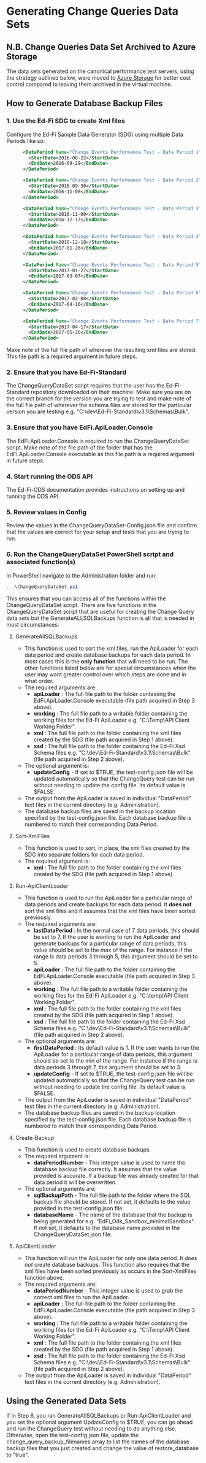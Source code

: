 # Generating Change Queries Data Sets

## N.B. Change Queries Data Set Archived to Azure Storage

The data sets generated on the canonical performance test servers, using the
strategy outlined below, were moved to [Azure
Storage](https://odsassets.blob.core.windows.net/public) for better cost control
compared to leaving them archived in the virtual machine.

## How to Generate Database Backup Files

### 1. Use the Ed-Fi SDG to create Xml files

Configure the Ed-Fi Sample Data Generator (SDG) using multiple Data Periods like
so:

```xml
      <DataPeriod Name="Change Events Performance Test - Data Period 1">
        <StartDate>2016-08-22</StartDate>
        <EndDate>2016-09-29</EndDate>
      </DataPeriod>

      <DataPeriod Name="Change Events Performance Test - Data Period 2">
        <StartDate>2016-09-30</StartDate>
        <EndDate>2016-11-08</EndDate>
      </DataPeriod>

      <DataPeriod Name="Change Events Performance Test - Data Period 3">
        <StartDate>2016-11-09</StartDate>
        <EndDate>2016-12-17</EndDate>
      </DataPeriod>

      <DataPeriod Name="Change Events Performance Test - Data Period 4">
        <StartDate>2016-12-18</StartDate>
        <EndDate>2017-01-26</EndDate>
      </DataPeriod>

      <DataPeriod Name="Change Events Performance Test - Data Period 5">
        <StartDate>2017-01-27</StartDate>
        <EndDate>2017-03-07</EndDate>
      </DataPeriod>

      <DataPeriod Name="Change Events Performance Test - Data Period 6">
        <StartDate>2017-03-08</StartDate>
        <EndDate>2017-04-16</EndDate>
      </DataPeriod>

      <DataPeriod Name="Change Events Performance Test - Data Period 7">
        <StartDate>2017-04-17</StartDate>
        <EndDate>2017-05-26</EndDate>
      </DataPeriod>
```

Make note of the full file path of wherever the resulting xml files are stored.
This file path is a required argument in future steps.

### 2. Ensure that you have Ed-Fi-Standard

The ChangeQueryDataSet script requires that the user has the Ed-Fi-Standard
repository downloaded on their machine. Make sure you are on the correct branch
for the version you are trying to test and make note of the full file path of
wherever the schema files are stored for the particular version you are testing
e.g. "C:\dev\Ed-Fi-Standard\v3.1\Schemas\Bulk".

### 3. Ensure that you have EdFi.ApiLoader.Console

The EdFi.ApiLoader.Console is required to run the ChangeQueryDataSet script.
Make note of the file path of the folder that has the EdFi.ApiLoader.Console
executable as this file path is a required argument in future steps.

### 4. Start running the ODS API

The Ed-Fi-ODS documentation provides instructions on setting up and running the
ODS API.

### 5. Review values in Config

Review the values in the ChangeQueryDataSet-Config.json file and confirm that
the values are correct for your setup and tests that you are trying to run.

### 6. Run the ChangeQueryDataSet PowerShell script and associated function(s)

In PowerShell navigate to the Administration folder and run:

```powershell
. .\ChangeQueryDataSet.ps1
```

This ensures that you can access all of the functions within the
ChangeQueryDataSet script.  There are five functions in the ChangeQueryDataSet
script that are useful for creating the Change Query data sets but the
GenerateALLSQLBackups function is all that is needed in most circumstances:

1. GenerateAllSQLBackups
    * This function is used to sort the xml files, run the ApiLoader for each
      data period and create database backups for each data period. In most
      cases this is the **only function** that will need to be run.  The other
      functions listed below are for special circumstances when the user may
      want greater control over which steps are done and in what order.
    * The required arguments are:
        * **apiLoader** : The full file path to the folder containing the
          EdFi.ApiLoader.Console executable (file path acquired in Step 3
          above).
        * **working** : The full file path to a writable folder containing the
          working files for the Ed-Fi ApiLoader e.g. "C:\Temp\API Client Working
          Folder".
        * **xml** : The full file path to the folder containing the xml files
          created by the SDG (file path acquired in Step 1 above).
        * **xsd** : The full file path to the folder containing the Ed-Fi Xsd
          Schema files e.g. "C:\dev\Ed-Fi-Standard\v3.1\Schemas\Bulk" (file path
          acquired in Step 2 above).
    * The optional argument is:
        * **updateConfig** - If set to $TRUE, the test-config.json file will
          be updated automatically so that the ChangeQuery test can be run
          without needing to update the config file.  Its default value is
          $FALSE.
    * The output from the ApiLoader is saved in individual "DataPeriod" text
      files in the current directory (e.g. Administration).
    * The database backup files are saved in the backup location specified by
      the test-config.json file.  Each database backup file is numbered to
      match their corresponding Data Period.

2. Sort-XmlFiles
    * This function is used to sort, in place, the xml files created by the SDG
      into separate folders for each data period.
    * The required argument is:
        * **xml** : The full file path to the folder containing the xml files
          created by the SDG (file path acquired in Step 1 above).

3. Run-ApiClientLoader
    * This function is used to run the ApiLoader for a particular range of data
      periods and create backups for each data period.  It **does not** sort the
      xml files and it assumes that the xml files have been sorted previously.
    * The required arguments are:
        * **lastDataPeriod** : In the normal case of 7 data periods, this should
          be set to 7.  If the user is wanting to run the ApiLoader and generate
          backups for a particular range of data periods, this value should be
          set to the max of the range.  For instance if the range is data
          periods 3 through 5, this argument should be set to 5.
        * **apiLoader** : The full file path to the folder containing the
          EdFi.ApiLoader.Console executable (file path acquired in Step 3
          above).
        * **working** : The full file path to a writable folder containing the
          working files for the Ed-Fi ApiLoader e.g. "C:\temp\API Client Working
          Folder".
        * **xml** : The full file path to the folder containing the xml files
          created by the SDG (file path acquired in Step 1 above).
        * **xsd** : The full file path to the folder containing the Ed-Fi Xsd
          Schema files e.g. "C:\dev\Ed-Fi-Standard\v3.1\Schemas\Bulk" (file path
          acquired in Step 2 above).
    * The optional arguments are:
        * **firstDataPeriod** : Its default value is 1.  If the user wants to
          run the ApiLoader for a particular range of data periods, this
          argument should be set to the min of the range.  For instance if the
          range is data periods 3 through 7, this argument should be set to 3.
        * **updateConfig** - If set to $TRUE, the test-config.json file will
          be updated automatically so that the ChangeQuery test can be run
          without needing to update the config file.  Its default value is
          $FALSE.
    * The output from the ApiLoader is saved in individual "DataPeriod" text
      files in the current directory (e.g. Administration).
    * The database backup files are saved in the backup location specified by
      the test-config.json file.  Each database backup file is numbered to
      match their corresponding Data Period.

4. Create-Backup
    * This function is used to create database backups.
    * The required argument is:
        * **dataPeriodNumber** - This integer value is used to name the database
          backup file correctly. It assumes that the value provided is accurate.
          If a backup file was already created for that data period it will be
          overwritten.
    * The optional arguments are:
        * **sqlBackupPath** - The full file path to the folder where the SQL
          backup file should be stored.  If not set, it defaults to the value
          provided in the test-config.json file.
        * **databaseName** - The name of the database that the backup is being
          generated for e.g. "EdFi_Ods_Sandbox_minimalSandbox".  If not set, it
          defaults to the database name provided in the ChangeQueryDataSet.json
          file.

5. ApiClientLoader
    * This function will run the ApiLoader for only one data period.  It *does
      not* create database backups.  This function also requires that the xml
      files have been sorted previously as occurs in the Sort-XmlFiles function
      above.
    * The required arguments are:
        * **dataPeriodNumber** - This integer value is used to grab the correct
          xml files to run the ApiLoader.
        * **apiLoader** : The full file path to the folder containing the
          EdFi.ApiLoader.Console executable (file path acquired in Step 3
          above).
        * **working** : The full file path to a writable folder containing the
          working files for the Ed-Fi ApiLoader e.g. "C:\Temp\API Client Working
          Folder".
        * **xml** : The full file path to the folder containing the xml files
          created by the SDG (file path acquired in Step 1 above).
        * **xsd** : The full file path to the folder containing the Ed-Fi Xsd
          Schema files e.g. "C:\dev\Ed-Fi-Standard\v3.1\Schemas\Bulk" (file path
          acquired in Step 2 above).
    * The output from the ApiLoader is saved in individual "DataPeriod" text
      files in the current directory (e.g. Administration).

## Using the Generated Data Sets

If in Step 6, you ran GenerateAllSQLBackups or Run-ApiClientLoader and you set
the optional argument UpdateConfig to $TRUE, you can go ahead and run the
ChangeQuery test without needing to do anything else.  Otherwise, open the
test-config.json file, update the change_query_backup_filenames array to list
the names of the database backup files that you just created and change the
value of restore_database to "true".

